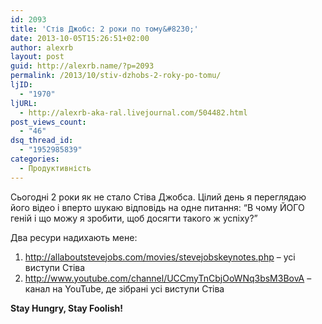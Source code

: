 ```yaml
---
id: 2093
title: 'Стів Джобс: 2 роки по тому&#8230;'
date: 2013-10-05T15:26:51+02:00
author: alexrb
layout: post
guid: http://alexrb.name/?p=2093
permalink: /2013/10/stiv-dzhobs-2-roky-po-tomu/
ljID:
  - "1970"
ljURL:
  - http://alexrb-aka-ral.livejournal.com/504482.html
post_views_count:
  - "46"
dsq_thread_id:
  - "1952985839"
categories:
  - Продуктивність
---
```

Сьогодні 2 роки як не стало Стіва Джобса. Цілий день я переглядаю його відео і вперто шукаю відповідь на одне питання: &#8220;В чому ЙОГО геній і що можу я зробити, щоб досягти такого ж успіху?&#8221;

Два ресури надихають мене:

  1. <http://allaboutstevejobs.com/movies/stevejobskeynotes.php> &#8211; усі виступи Стіва
  2. <http://www.youtube.com/channel/UCCmyTnCbjOoWNq3bsM3BovA> &#8211; канал на YouTube, де зібрані усі виступи Стіва

**Stay Hungry, Stay Foolish!**